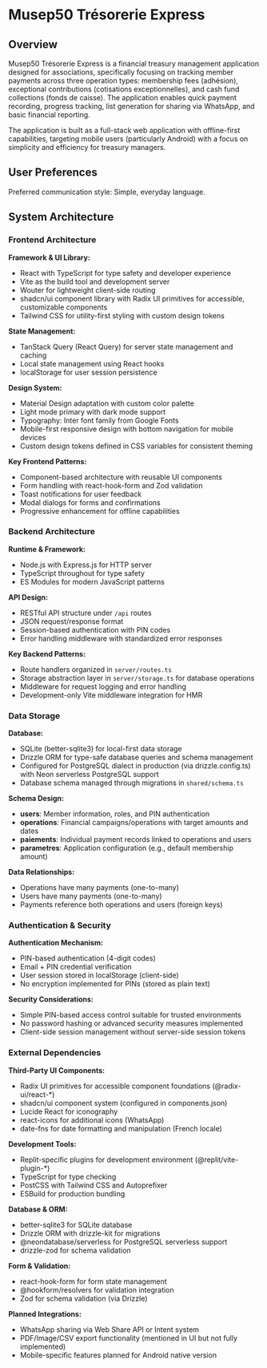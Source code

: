 # Musep50 Trésorerie Express

## Overview

Musep50 Trésorerie Express is a financial treasury management application designed for associations, specifically focusing on tracking member payments across three operation types: membership fees (adhésion), exceptional contributions (cotisations exceptionnelles), and cash fund collections (fonds de caisse). The application enables quick payment recording, progress tracking, list generation for sharing via WhatsApp, and basic financial reporting.

The application is built as a full-stack web application with offline-first capabilities, targeting mobile users (particularly Android) with a focus on simplicity and efficiency for treasury managers.

## User Preferences

Preferred communication style: Simple, everyday language.

## System Architecture

### Frontend Architecture

**Framework & UI Library:**
- React with TypeScript for type safety and developer experience
- Vite as the build tool and development server
- Wouter for lightweight client-side routing
- shadcn/ui component library with Radix UI primitives for accessible, customizable components
- Tailwind CSS for utility-first styling with custom design tokens

**State Management:**
- TanStack Query (React Query) for server state management and caching
- Local state management using React hooks
- localStorage for user session persistence

**Design System:**
- Material Design adaptation with custom color palette
- Light mode primary with dark mode support
- Typography: Inter font family from Google Fonts
- Mobile-first responsive design with bottom navigation for mobile devices
- Custom design tokens defined in CSS variables for consistent theming

**Key Frontend Patterns:**
- Component-based architecture with reusable UI components
- Form handling with react-hook-form and Zod validation
- Toast notifications for user feedback
- Modal dialogs for forms and confirmations
- Progressive enhancement for offline capabilities

### Backend Architecture

**Runtime & Framework:**
- Node.js with Express.js for HTTP server
- TypeScript throughout for type safety
- ES Modules for modern JavaScript patterns

**API Design:**
- RESTful API structure under `/api` routes
- JSON request/response format
- Session-based authentication with PIN codes
- Error handling middleware with standardized error responses

**Key Backend Patterns:**
- Route handlers organized in `server/routes.ts`
- Storage abstraction layer in `server/storage.ts` for database operations
- Middleware for request logging and error handling
- Development-only Vite middleware integration for HMR

### Data Storage

**Database:**
- SQLite (better-sqlite3) for local-first data storage
- Drizzle ORM for type-safe database queries and schema management
- Configured for PostgreSQL dialect in production (via drizzle.config.ts) with Neon serverless PostgreSQL support
- Database schema managed through migrations in `shared/schema.ts`

**Schema Design:**
- **users**: Member information, roles, and PIN authentication
- **operations**: Financial campaigns/operations with target amounts and dates
- **paiements**: Individual payment records linked to operations and users
- **parametres**: Application configuration (e.g., default membership amount)

**Data Relationships:**
- Operations have many payments (one-to-many)
- Users have many payments (one-to-many)
- Payments reference both operations and users (foreign keys)

### Authentication & Security

**Authentication Mechanism:**
- PIN-based authentication (4-digit codes)
- Email + PIN credential verification
- User session stored in localStorage (client-side)
- No encryption implemented for PINs (stored as plain text)

**Security Considerations:**
- Simple PIN-based access control suitable for trusted environments
- No password hashing or advanced security measures implemented
- Client-side session management without server-side session tokens

### External Dependencies

**Third-Party UI Components:**
- Radix UI primitives for accessible component foundations (@radix-ui/react-*)
- shadcn/ui component system (configured in components.json)
- Lucide React for iconography
- react-icons for additional icons (WhatsApp)
- date-fns for date formatting and manipulation (French locale)

**Development Tools:**
- Replit-specific plugins for development environment (@replit/vite-plugin-*)
- TypeScript for type checking
- PostCSS with Tailwind CSS and Autoprefixer
- ESBuild for production bundling

**Database & ORM:**
- better-sqlite3 for SQLite database
- Drizzle ORM with drizzle-kit for migrations
- @neondatabase/serverless for PostgreSQL serverless support
- drizzle-zod for schema validation

**Form & Validation:**
- react-hook-form for form state management
- @hookform/resolvers for validation integration
- Zod for schema validation (via Drizzle)

**Planned Integrations:**
- WhatsApp sharing via Web Share API or Intent system
- PDF/Image/CSV export functionality (mentioned in UI but not fully implemented)
- Mobile-specific features planned for Android native version
